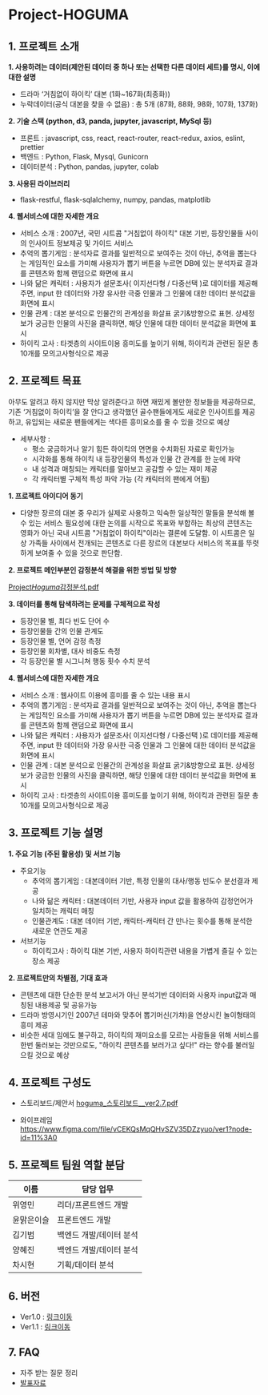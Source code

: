 # Project-HOGUMA

## 1. 프로젝트 소개

**1. 사용하려는 데이터(제안된 데이터 중 하나 또는 선택한 다른 데이터 세트)를 명시, 이에 대한 설명**

- 드라마 ‘거침없이 하이킥’ 대본 (1화~167화(최종화))
- 누락데이터(공식 대본을 찾을 수 없음) : 총 5개 (87화, 88화, 98화, 107화, 137화)

**2. 기술 스택 (python, d3, panda, jupyter, javascript, MySql 등)**

- 프론트 : javascript, css, react, react-router, react-redux, axios, eslint, prettier
- 백엔드 : Python, Flask, Mysql, Gunicorn
- 데이터분석 : Python, pandas, jupyter, colab

**3. 사용된 라이브러리**

- flask-restful, flask-sqlalchemy, numpy, pandas, matplotlib

**4. 웹서비스에 대한 자세한 개요**

- 서비스 소개 : 2007년, 국민 시트콤 "거침없이 하이킥" 대본 기반, 등장인물들 사이의 인사이트 정보제공 및 가이드 서비스
- 추억의 뽑기게임 : 분석자료 결과를 일반적으로 보여주는 것이 아닌, 추억을 뽑는다는 게임적인 요소를 가미해 사용자가 뽑기 버튼을 누르면 DB에 있는 분석자료 결과를 콘텐츠와 함께 랜덤으로 화면에 표시
- 나와 닮은 캐릭터 : 사용자가 설문조사( 이지선다형 / 다중선택 )로 데이터를 제공해주면, input 한 데이터와 가장 유사한 극중 인물과 그 인물에 대한 데이터 분석값을 화면에 표시
- 인물 관계 : 대본 분석으로 인물간의 관계성을 화살표 굵기&방향으로 표현. 상세정보가 궁금한 인물의 사진을 클릭하면, 해당 인물에 대한 데이터 분석값을 화면에 표시
- 하이킥 고사 : 타겟층의 사이트이용 흥미도를 높이기 위해, 하이킥과 관련된 질문 총 10개를 모의고사형식으로 제공

## 2. 프로젝트 목표

아무도 알려고 하지 않지만 막상 알려준다고 하면 재밌게 볼만한 정보들을 제공하므로, 기존 ‘거침없이 하이킥’을 잘 안다고 생각했던 골수팬들에게도 새로운 인사이트를 제공하고, 유입되는 새로운 팬들에게는 색다른 흥미요소를 줄 수 있을 것으로 예상

- 세부사항 :
  - 평소 궁금하거나 알기 힘든 하이킥의 면면을 수치화된 자료로 확인가능
  - 시각화를 통해 하이킥 내 등장인물의 특성과 인물 간 관계를 한 눈에 파악
  - 내 성격과 매칭되는 캐릭터를 알아보고 공감할 수 있는 재미 제공
  - 각 캐릭터별 구체적 특성 파악 가능 (각 캐릭터의 팬에게 어필)

**1. 프로젝트 아이디어 동기**

- 다양한 장르의 대본 중 우리가 실제로 사용하고 익숙한 일상적인 말들을 분석해 볼 수 있는 서비스 필요성에 대한 논의를 시작으로 목표와 부합하는 최상의 콘텐츠는 영화가 아닌 국내 시트콤 "거침없이 하이킥"이라는 결론에 도달함. 이 시트콤은 일상 가족들 사이에서 전개되는 콘텐츠로 다른 장르의 대본보다 서비스의 목표를 뚜렷하게 보여줄 수 있을 것으로 판단함.

**2. 프로젝트 메인부분인 감정분석 해결을 위한 방법 및 방향**

[Project*Hoguma*감정분석.pdf](docs/Project_Hoguma_.pdf)

**3. 데이터를 통해 탐색하려는 문제를 구체적으로 작성**

- 등장인물 별, 최다 빈도 단어 수
- 등장인물들 간의 인물 관계도
- 등장인물 별, 언어 감정 측정
- 등장인물 회차별, 대사 비중도 측정
- 각 등장인물 별 시그니쳐 행동 횟수 수치 분석

**4. 웹서비스에 대한 자세한 개요**

- 서비스 소개 : 웹사이트 이용에 흥미를 줄 수 있는 내용 표시
- 추억의 뽑기게임 : 분석자료 결과를 일반적으로 보여주는 것이 아닌, 추억을 뽑는다는 게임적인 요소를 가미해 사용자가 뽑기 버튼을 누르면 DB에 있는 분석자료 결과를 콘텐츠와 함께 랜덤으로 화면에 표시
- 나와 닮은 캐릭터 : 사용자가 설문조사( 이지선다형 / 다중선택 )로 데이터를 제공해주면, input 한 데이터와 가장 유사한 극중 인물과 그 인물에 대한 데이터 분석값을 화면에 표시
- 인물 관계 : 대본 분석으로 인물간의 관계성을 화살표 굵기&방향으로 표현. 상세정보가 궁금한 인물의 사진을 클릭하면, 해당 인물에 대한 데이터 분석값을 화면에 표시
- 하이킥 고사 : 타겟층의 사이트이용 흥미도를 높이기 위해, 하이킥과 관련된 질문 총 10개를 모의고사형식으로 제공

## 3. 프로젝트 기능 설명

**1. 주요 기능 (주된 활용성) 및 서브 기능**

- 주요기능
  - 추억의 뽑기게임 : 대본데이터 기반, 특정 인물의 대사/행동 빈도수 분선결과 제공
  - 나와 닮은 캐릭터 : 대본데이터 기반, 사용자 input 값을 활용하여 감정언어가 일치하는 캐릭터 매칭
  - 인물관계도 : 대본 데이터 기반, 캐릭터-캐릭터 간 만나는 횟수를 통해 분석한 새로운 연관도 제공
- 서브기능
  - 하이킥고사 : 하이킥 대본 기반, 사용자 하이킥관련 내용을 가볍게 즐길 수 있는 장소 제공

**2. 프로젝트만의 차별점, 기대 효과**

- 콘텐츠에 대한 단순한 분석 보고서가 아닌 분석기반 데이터와 사용자 input값과 매칭된 내용제공 및 공유가능
- 드라마 방영시기인 2007년 테마와 맞추어 뽑기머신(가챠)을 연상시킨 놀이형태의 흥미 제공
- 비슷한 세대 임에도 불구하고, 하이킥의 재미요소를 모르는 사람들을 위해 서비스를 한번 둘러보는 것만으로도, "하이킥 콘텐츠를 보러가고 싶다!" 라는 향수를 불러일으킬 것으로 예상

## 4. 프로젝트 구성도

- 스토리보드/제안서
  [hoguma\_스토리보드\_\_ver2.7.pdf](docs/hoguma___ver2.7.pdf)

- 와이프레임
  https://www.figma.com/file/vCEKQsMqQHvSZV35DZzyuo/ver1?node-id=11%3A0

## 5. 프로젝트 팀원 역할 분담

| 이름       | 담당 업무               |
| ---------- | ----------------------- |
| 위영민     | 리더/프론트엔드 개발    |
| 윤맑은이슬 | 프론트엔드 개발         |
| 김기범     | 백엔드 개발/데이터 분석 |
| 양혜진     | 백엔드 개발/데이터 분석 |
| 차시현     | 기획/데이터 분석        |

## 6. 버전

- Ver1.0 : [링크이동](http://elice-kdt-ai-track-vm-da-02.koreacentral.cloudapp.azure.com)
- Ver1.1 : [링크이동]()

## 7. FAQ

- 자주 받는 질문 정리
- [발표자료](docs/Project_Hoguma__.pdf)
